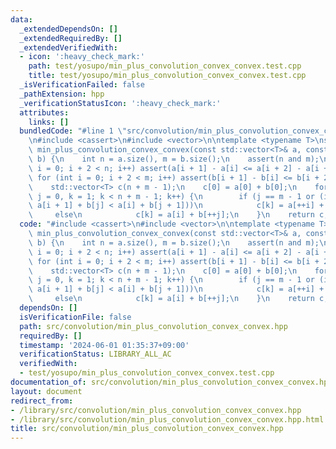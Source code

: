 ```yaml
---
data:
  _extendedDependsOn: []
  _extendedRequiredBy: []
  _extendedVerifiedWith:
  - icon: ':heavy_check_mark:'
    path: test/yosupo/min_plus_convolution_convex_convex.test.cpp
    title: test/yosupo/min_plus_convolution_convex_convex.test.cpp
  _isVerificationFailed: false
  _pathExtension: hpp
  _verificationStatusIcon: ':heavy_check_mark:'
  attributes:
    links: []
  bundledCode: "#line 1 \"src/convolution/min_plus_convolution_convex_convex.hpp\"\
    \n#include <cassert>\n#include <vector>\n\ntemplate <typename T>\nstd::vector<T>\
    \ min_plus_convolution_convex_convex(const std::vector<T>& a, const std::vector<T>&\
    \ b) {\n    int n = a.size(), m = b.size();\n    assert(n and m);\n    for (int\
    \ i = 0; i + 2 < n; i++) assert(a[i + 1] - a[i] <= a[i + 2] - a[i + 1]);\n   \
    \ for (int i = 0; i + 2 < m; i++) assert(b[i + 1] - b[i] <= b[i + 2] - b[i + 1]);\n\
    \    std::vector<T> c(n + m - 1);\n    c[0] = a[0] + b[0];\n    for (int i = 0,\
    \ j = 0, k = 1; k < n + m - 1; k++) {\n        if (j == m - 1 or (i < n - 1 and\
    \ a[i + 1] + b[j] < a[i] + b[j + 1]))\n            c[k] = a[++i] + b[j];\n   \
    \     else\n            c[k] = a[i] + b[++j];\n    }\n    return c;\n}\n"
  code: "#include <cassert>\n#include <vector>\n\ntemplate <typename T>\nstd::vector<T>\
    \ min_plus_convolution_convex_convex(const std::vector<T>& a, const std::vector<T>&\
    \ b) {\n    int n = a.size(), m = b.size();\n    assert(n and m);\n    for (int\
    \ i = 0; i + 2 < n; i++) assert(a[i + 1] - a[i] <= a[i + 2] - a[i + 1]);\n   \
    \ for (int i = 0; i + 2 < m; i++) assert(b[i + 1] - b[i] <= b[i + 2] - b[i + 1]);\n\
    \    std::vector<T> c(n + m - 1);\n    c[0] = a[0] + b[0];\n    for (int i = 0,\
    \ j = 0, k = 1; k < n + m - 1; k++) {\n        if (j == m - 1 or (i < n - 1 and\
    \ a[i + 1] + b[j] < a[i] + b[j + 1]))\n            c[k] = a[++i] + b[j];\n   \
    \     else\n            c[k] = a[i] + b[++j];\n    }\n    return c;\n}"
  dependsOn: []
  isVerificationFile: false
  path: src/convolution/min_plus_convolution_convex_convex.hpp
  requiredBy: []
  timestamp: '2024-06-01 01:35:37+09:00'
  verificationStatus: LIBRARY_ALL_AC
  verifiedWith:
  - test/yosupo/min_plus_convolution_convex_convex.test.cpp
documentation_of: src/convolution/min_plus_convolution_convex_convex.hpp
layout: document
redirect_from:
- /library/src/convolution/min_plus_convolution_convex_convex.hpp
- /library/src/convolution/min_plus_convolution_convex_convex.hpp.html
title: src/convolution/min_plus_convolution_convex_convex.hpp
---
```

